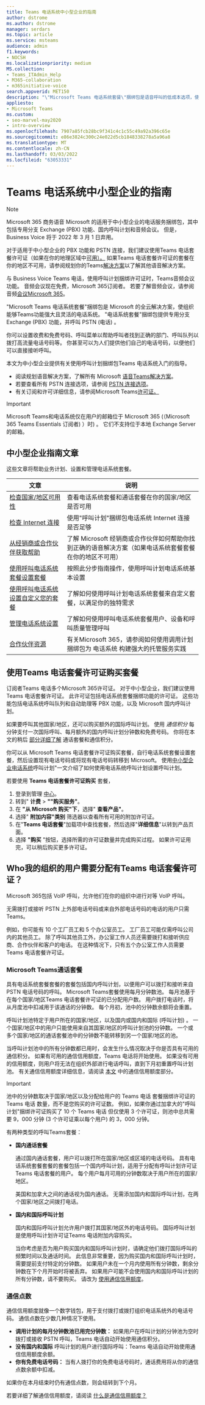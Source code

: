 ```yaml
---
title: Teams 电话系统中小型企业的指南
author: dstrome
ms.author: dstrome
manager: serdars
ms.topic: article
ms.service: msteams
audience: admin
f1.keywords:
- NOCSH
ms.localizationpriority: medium
MS.collection:
- Teams_ITAdmin_Help
- M365-collaboration
- m365initiative-voice
search.appverid: MET150
description: "\"Microsoft Teams 电话系统套餐\"捆绑包是语音呼叫的低成本选项，使中小型企业能够更好地进行通信。"
appliesto:
- Microsoft Teams
ms.custom:
- seo-marvel-may2020
- intro-overview
ms.openlocfilehash: 7907a85fcb28bc9f341c4c1c55c49a92a396c65e
ms.sourcegitcommit: e86e3824c300c24e022d5cb1848338278a5a96a8
ms.translationtype: MT
ms.contentlocale: zh-CN
ms.lasthandoff: 03/03/2022
ms.locfileid: "63053331"
---
```

# <a name="teams-phone-system-guidance-for-small-and-medium-businesses"></a>Teams 电话系统中小型企业的指南

>[!NOTE]
> Microsoft 365 商务语音 Microsoft 的适用于中小型企业的电话服务捆绑包，其中包括专用分支 Exchange (PBX) 功能、国内呼叫计划和音频会议。 但是，Business Voice 将于 2022 年 3 月 1 日弃用。  
>
> 对于适用于中小型企业的 PBX 功能和 PSTN 连接，我们建议使用Teams 电话套餐许可证（如果在你的地理区域中[可用）。](../country-and-region-availability-for-audio-conferencing-and-calling-plans/country-and-region-availability-for-audio-conferencing-and-calling-plans.md) 如果Teams 电话套餐许可证的套餐在你的地区不可用，请参阅规划你的Teams[解决方案](../cloud-voice-landing-page.md)以了解其他语音解决方案。
>
> 与 Business Voice Teams 电话，使用呼叫计划捆绑许可证时，Teams音频会议功能。 音频会议现在免费，Microsoft 365订阅者。 若要了解音频会议，请参阅音频[会议Microsoft 365](../audio-conferencing-in-office-365.md)。  

"Microsoft Teams 电话系统套餐"捆绑包是 Microsoft 的全云解决方案，使组织能够Teams功能强大且灵活的电话系统。 "电话系统套餐"捆绑包提供专用分支 Exchange (PBX) 功能，并呼叫 PSTN (电话) 。

你可以设置收费和免费号码、呼叫菜单以帮助呼叫者找到正确的部门、呼叫队列以拨打高流量电话号码等。 你甚至可以为人们提供他们自己的电话号码，以便他们可以直接接听呼叫。

本文为中小型企业提供有关使用呼叫计划捆绑包Teams 电话系统入门的指导。

- 阅读规划语音解决方案，了解所有 Microsoft [语音Teams解决方案](../cloud-voice-landing-page.md)。
- 若要查看所有 PSTN 连接选项，请参阅 [PSTN 连接选项](../pstn-connectivity.md)。
- 有关订阅和许可详细信息，请参阅Microsoft Teams[许可证。](../teams-add-on-licensing/microsoft-teams-add-on-licensing.md)

>[!IMPORTANT]
> Microsoft Teams和电话系统仅在用户的邮箱位于 Microsoft 365 (（Microsoft 365 Teams Essentials 订阅者) ）时) 。 它们不支持位于本地 Exchange Server 的邮箱。

## <a name="guidance-articles-for-small-and-medium-businesses"></a>中小型企业指南文章

这些文章将帮助业务计划、设置和管理电话系统套餐。

| 文章 | 说明 |
|---------|-------------|
| [检查国家/地区可用性](../country-and-region-availability-for-audio-conferencing-and-calling-plans/country-and-region-availability-for-audio-conferencing-and-calling-plans.md) | 查看电话系统套餐和通话套餐在你的国家/地区是否可用 |
| [检查 Internet 连接](../business-voice/get-ready-internet.md) | 使用"呼叫计划"捆绑包电话系统 Internet 连接是否足够 |
| [从经销商或合作伙伴获取帮助](../business-voice/reseller-partner-support.md) | 了解 Microsoft 经销商或合作伙伴如何帮助你找到正确的语音解决方案（如果电话系统套餐套餐在你的地区不可用） |
| [使用呼叫电话系统套餐设置套餐](../business-voice/set-up-overview.md) | 按照此分步指南操作，使用呼叫计划电话系统基本设置 |
| [使用呼叫电话系统设置自定义您的套餐](../business-voice/customize-business-voice.md) | 了解如何使用呼叫计划电话系统套餐来自定义套餐，以满足你的独特需求 |
| [管理电话系统设置](../business-voice/create-users.md) | 了解如何使用呼叫电话系统套餐用户、设备和呼叫质量管理呼叫 |
| [合作伙伴资源](https://cloudpartners.transform.microsoft.com/products/m365-business-voice-partner-playbook) | 有关Microsoft 365，请参阅如何使用调用计划捆绑包为 电话系统 构建强大的托管服务实践 |

## <a name="purchase-teams-phone-with-calling-plan-bundle-licenses"></a>使用Teams 电话套餐许可证购买套餐

订阅者Teams 电话多个Microsoft 365许可证。 对于中小型企业，我们建议使用Teams 电话套餐许可证。 此许可证包括电话系统套餐捆绑功能的许可证。 这些功能包括电话系统呼叫队列和自动助理等 PBX 功能，以及 Microsoft 国内呼叫计划。

如果要呼叫其他国家/地区，还可以购买额外的国际呼叫计划。 使用 *通信积分* 每分钟支付一次国际呼叫、每月额外的国内呼叫计划分钟数和免费号码。 你将在本文的稍后 [部分详细了解](#communications-credits) 通话套餐和通信积分。

你可以从 Microsoft Teams 电话套餐许可证购买套餐，自行电话系统套餐设置套餐，然后设置现有电话号码或将现有电话号码转移到 Microsoft。 使用[中小型企业电话系统](../business-voice/set-up-overview.md)呼叫计划"一文介绍了如何使用电话系统呼叫计划设置呼叫计划。

若要使用 **Teams 电话套餐许可证购买** 套餐，

1. 登录到管理 [中心](https://admin.microsoft.com/Adminportal/Home#/homepage)。
2. 转到" **计费** > **""购买服务"**。
3. 在 **"从 Microsoft 购买"下**，选择" **查看产品"**。
4. 选择" **附加内容"类别** 筛选器以查看所有可用的附加许可证。
5. 在"**Teams 电话套餐**"加载项中查找套餐，然后选择"**详细信息**"以转到产品页面。
6. 选择 **"购买** "按钮，选择所需的许可证数量并完成购买过程。 如果许可证用完，可以稍后购买更多许可证。

## <a name="who-in-my-organization-needs-to-be-assigned-teams-phone-with-calling-plan-bundle-licenses"></a>Who我的组织的用户需要分配有Teams 电话套餐许可证？

Microsoft 365包括 VoIP 呼叫，允许他们在你的组织中进行对等 VoIP 呼叫。

无需拨打或接听 PSTN 上外部电话号码或来自外部电话号码的电话的用户只需Teams。

例如，你可能有 10 个工厂员工和 5 个办公室员工。 工厂员工可能仅需呼叫公司内的其他员工。 除了呼叫其他员工外，办公室工作人员还需要拨打和接听供应商、合作伙伴和客户的电话。 在这种情况下，只有五个办公室工作人员需要Teams 电话套餐许可证。

### <a name="microsoft-teams-calling-plans"></a>Microsoft Teams通话套餐

具有电话系统套餐套餐的套餐包括国内呼叫计划，以便用户可以拨打和接听来自 PSTN 电话号码的呼叫。 Microsoft Teams套餐使用每月分钟数池。 每月池基于在每个国家/地区Teams 电话套餐许可证的已分配用户数。 用户拨打电话时，将从月度池中扣减用于该通话的分钟数。 每个月初，池中的分钟数余额将会重置。

呼叫计划池特定于用户所在的国家/地区，以及国内或国内和国际 (呼叫计划) 。 一个国家/地区中的用户只能使用来自其国家/地区的呼叫计划池的分钟数。 一个或多个国家/地区的通话套餐池中的分钟数不能转移到另一个国家/地区的池。

当呼叫计划池中的所有分钟数都已用时，会发生什么情况取决于你是否具有可用的通信积分。 如果有可用的通信信用额度，Teams 电话将开始使用。 如果没有可用的信用额度，则用户将无法在组织外部进行电话呼叫，直到下月初重置呼叫计划池。 有关通信信用额度详细信息，请阅读 [本文](#communications-credits) 中的通信信用额度部分。

>[!Important]
> 池中的分钟数取决于国家/地区以及分配给用户的 Teams 电话 套餐捆绑许可证的 Teams 电话 数量，而不是您购买的许可证数。 例如，如果你通过加拿大的"呼叫计划"捆绑许可证购买了 10 个 Teams 电话 但仅使用 3 个许可证，则池中总共需要 9，000 分钟 (3 个许可证乘以每个用户) 的 3，000 分钟。

有两种类型的呼叫Teams套餐：

- **国内通话套餐**

    通过国内通话套餐，用户可以拨打所在国家/地区或区域的电话号码。 具有电话系统套餐套餐的套餐包括一个国内呼叫计划，适用于分配有呼叫计划许可证Teams 电话套餐的用户。 每个用户每月可用的分钟数取决于用户所在的国家/地区。

    美国和加拿大之间的通话视为国内通话。 无需添加国内和国际呼叫计划，在两个国家/地区之间拨打电话。

- **国内和国际呼叫计划**

    国内和国际呼叫计划允许用户拨打其国家/地区外的电话号码。 国际呼叫计划是使用呼叫计划许可证Teams 电话附加内容购买。

    当你考虑是否为用户购买国内和国际呼叫计划时，请确定他们拨打国际呼叫的频繁时间以及通话时间。 此信息非常重要，因为购买国内和国际呼叫计划时，需要提前支付特定的分钟数。 如果用户未在一个月内使用所有分钟数，剩余分钟数在下个月开始时将被丢弃。 如果用户可能不会使用国内和国际呼叫计划的所有分钟数，请不要购买。 请改为 [使用通信信用额度](#communications-credits)。

### <a name="communications-credits"></a>通信点数

通信信用额度就像一个数字钱包，用于支付拨打或拨打组织电话系统外的电话号码。 通信点数在少数几种情况下使用。

- **调用计划的每月分钟数池已用完分钟数：** 如果用户在呼叫计划的分钟池为空时拨打或接收 PSTN 呼叫，Teams 电话自动开始使用通信积分。
- **没有国内和国际** 呼叫计划的用户进行国际呼叫：Teams 电话自动开始使用通信信用额度余额。
- **你有免费电话号码：** 当有人拨打你的免费电话号码时，通话费用将从你的通信点数余额中扣减。

如果你在本月结束时仍有通信点数，则会结转到下个月。

若要详细了解通信信用额度，请阅读 [什么是通信信用额度？](../what-are-communications-credits.md)
